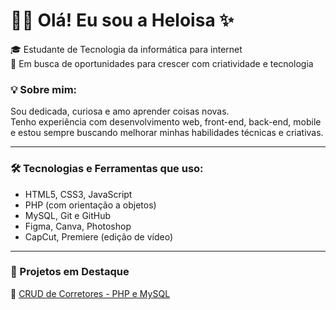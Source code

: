 # 👩‍💻 Olá! Eu sou a Heloisa ✨

🎓 Estudante de Tecnologia da informática para internet    
🚀 Em busca de oportunidades para crescer com criatividade e tecnologia

### 💡 Sobre mim:
Sou dedicada, curiosa e amo aprender coisas novas.  
Tenho experiência com desenvolvimento web, front-end, back-end, mobile e estou sempre buscando melhorar minhas habilidades técnicas e criativas.

---

### 🛠️ Tecnologias e Ferramentas que uso:
- HTML5, CSS3, JavaScript
- PHP (com orientação a objetos)
- MySQL, Git e GitHub
- Figma, Canva, Photoshop
- CapCut, Premiere (edição de vídeo)

---

### 🌟 Projetos em Destaque

🔗 [CRUD de Corretores - PHP e MySQL](https://github.com/heloisa0804/CRUD-Corretores)  


